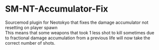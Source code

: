 # SM-NT-Accumulator-Fix
Sourcemod plugin for Neotokyo that fixes the damage accumulator not resetting on player spawn  
This means that some weapons that took 1 less shot to kill sometimes due to fractional damage accumulation from a previous life will now take the correct number of shots.
